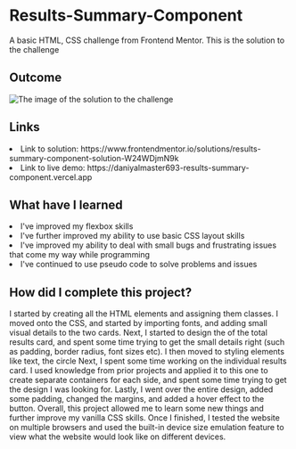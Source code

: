 # Results-Summary-Component
A basic HTML, CSS challenge from Frontend Mentor. This is the solution to the challenge

<h2> Outcome </h2>

<img src="https://i.imgur.com/McZlEOK.png" alt="The image of the solution to the challenge">

<h2> Links </h2>

<li> Link to solution: https://www.frontendmentor.io/solutions/results-summary-component-solution-W24WDjmN9k </li>
<li> Link to live demo: https://daniyalmaster693-results-summary-component.vercel.app </li>

<h2> What have I learned </h2>

<li> I've improved my flexbox skills </li>
<li> I've further improved my ability to use basic CSS layout skills </li>
<li> I've improved my ability to deal with small bugs and frustrating issues that come my way while programming </li>
<li> I've continued to use pseudo code to solve problems and issues </li>

<h2> How did I complete this project? </h2>

<p> I started by creating all the HTML elements and assigning them classes. I moved onto the CSS, and started by importing fonts, and adding small visual details to the two cards. Next, I started to design the of the total results card, and spent some time trying to get the small details right (such as padding, border radius, font sizes etc). I then moved to styling elements like text, the circle Next, I spent some time working on the individual results card. I used knowledge from prior projects and applied it to this one to create separate containers for each side, and spent some time trying to get the design I was looking for. Lastly, I went over the entire design, added some padding, changed the margins, and added a hover effect to the button. Overall, this project allowed me to learn some new things and further improve my vanilla CSS skills. Once I finished, I tested the website on multiple browsers and used the built-in device size emulation feature to view what the website would look like on different devices. </p>
